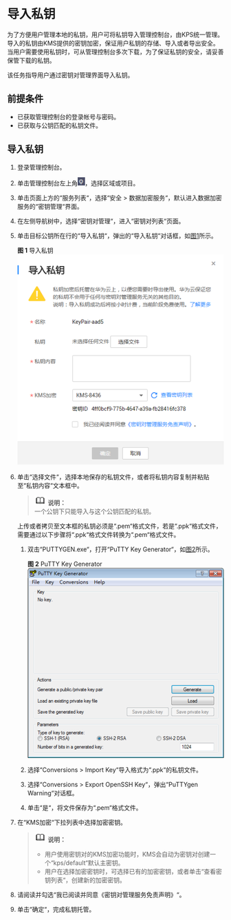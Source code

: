 # 导入私钥<a name="dew_01_0041"></a>

为了方便用户管理本地的私钥，用户可将私钥导入管理控制台，由KPS统一管理。导入的私钥由KMS提供的密钥加密，保证用户私钥的存储、导入或者导出安全。当用户需要使用私钥时，可从管理控制台多次下载，为了保证私钥的安全，请妥善保管下载的私钥。

该任务指导用户通过密钥对管理界面导入私钥。

## 前提条件<a name="section182950161404"></a>

-   已获取管理控制台的登录帐号与密码。
-   已获取与公钥匹配的私钥文件。

## 导入私钥<a name="section71550296390"></a>

1.  登录管理控制台。
2.  单击管理控制台左上角![](figures/icon_region.png)，选择区域或项目。
3.  单击页面上方的“服务列表“，选择“安全  \>  数据加密服务“，默认进入数据加密服务的“密钥管理“界面。
4.  在左侧导航树中，选择“密钥对管理“，进入“密钥对列表“页面。
5.  单击目标公钥所在行的“导入私钥“，弹出的“导入私钥“对话框，如[图1](#f27b1b3c0409647ee9de25cc580829628)所示。

    **图 1**  导入私钥<a name="f27b1b3c0409647ee9de25cc580829628"></a>  
    ![](figures/导入私钥.png "导入私钥")

6.  单击“选择文件“，选择本地保存的私钥文件，或者将私钥内容复制并粘贴至“私钥内容“文本框中。

    >![](public_sys-resources/icon-note.gif) **说明：**   
    >一个公钥下只能导入与这个公钥匹配的私钥。  

    上传或者拷贝至文本框的私钥必须是“.pem“格式文件，若是“.ppk“格式文件，需要通过以下步骤将“.ppk“格式文件转换为“.pem“格式文件。

    1.  双击“PUTTYGEN.exe“，打开“PuTTY Key Generator“，如[图2](#f68625d7525504cc1bbc7b0bc9efe3597)所示。

        **图 2**  PuTTY Key Generator<a name="f68625d7525504cc1bbc7b0bc9efe3597"></a>  
        ![](figures/打开PuTTY-Key-Generator.png "打开PuTTY-Key-Generator")

    2.  选择“Conversions \> Import Key“导入格式为“.ppk“的私钥文件。
    3.  选择“Conversions \> Export OpenSSH Key“，弹出“PuTTYgen Warning“对话框。
    4.  单击“是“，将文件保存为“.pem“格式文件。

7.  在“KMS加密“下拉列表中选择加密密钥。

    >![](public_sys-resources/icon-note.gif) **说明：**   
    >-   用户使用密钥对的KMS加密功能时，KMS会自动为密钥对创建一个“kps/default“默认主密钥。  
    >-   用户在选择加密密钥时，可选择已有的加密密钥，或者单击“查看密钥列表“，创建新的加密密钥。  

8.  请阅读并勾选“我已阅读并同意《密钥对管理服务免责声明》“。
9.  单击“确定“，完成私钥托管。


